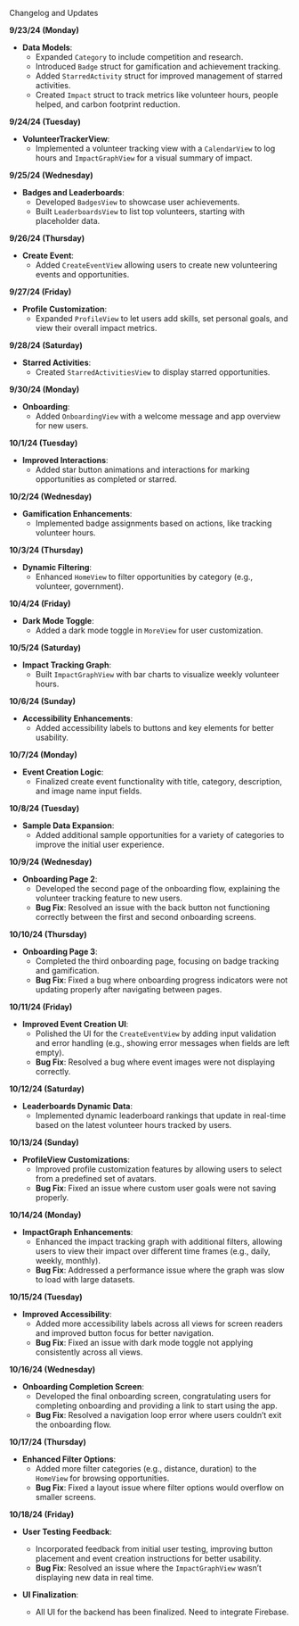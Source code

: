 Changelog and Updates

**9/23/24 (Monday)**  
- **Data Models**:  
  - Expanded `Category` to include competition and research.  
  - Introduced `Badge` struct for gamification and achievement tracking.  
  - Added `StarredActivity` struct for improved management of starred activities.  
  - Created `Impact` struct to track metrics like volunteer hours, people helped, and carbon footprint reduction.

**9/24/24 (Tuesday)**  
- **VolunteerTrackerView**:  
  - Implemented a volunteer tracking view with a `CalendarView` to log hours and `ImpactGraphView` for a visual summary of impact.

**9/25/24 (Wednesday)**  
- **Badges and Leaderboards**:  
  - Developed `BadgesView` to showcase user achievements.  
  - Built `LeaderboardsView` to list top volunteers, starting with placeholder data.

**9/26/24 (Thursday)**  
- **Create Event**:  
  - Added `CreateEventView` allowing users to create new volunteering events and opportunities.

**9/27/24 (Friday)**  
- **Profile Customization**:  
  - Expanded `ProfileView` to let users add skills, set personal goals, and view their overall impact metrics.

**9/28/24 (Saturday)**  
- **Starred Activities**:  
  - Created `StarredActivitiesView` to display starred opportunities.

**9/30/24 (Monday)**  
- **Onboarding**:  
  - Added `OnboardingView` with a welcome message and app overview for new users.

**10/1/24 (Tuesday)**  
- **Improved Interactions**:  
  - Added star button animations and interactions for marking opportunities as completed or starred.

**10/2/24 (Wednesday)**  
- **Gamification Enhancements**:  
  - Implemented badge assignments based on actions, like tracking volunteer hours.

**10/3/24 (Thursday)**  
- **Dynamic Filtering**:  
  - Enhanced `HomeView` to filter opportunities by category (e.g., volunteer, government).

**10/4/24 (Friday)**  
- **Dark Mode Toggle**:  
  - Added a dark mode toggle in `MoreView` for user customization.

**10/5/24 (Saturday)**  
- **Impact Tracking Graph**:  
  - Built `ImpactGraphView` with bar charts to visualize weekly volunteer hours.

**10/6/24 (Sunday)**  
- **Accessibility Enhancements**:  
  - Added accessibility labels to buttons and key elements for better usability.

**10/7/24 (Monday)**  
- **Event Creation Logic**:  
  - Finalized create event functionality with title, category, description, and image name input fields.

**10/8/24 (Tuesday)**  
- **Sample Data Expansion**:  
  - Added additional sample opportunities for a variety of categories to improve the initial user experience.

**10/9/24 (Wednesday)**  
- **Onboarding Page 2**:  
  - Developed the second page of the onboarding flow, explaining the volunteer tracking feature to new users.  
  - **Bug Fix**: Resolved an issue with the back button not functioning correctly between the first and second onboarding screens.

**10/10/24 (Thursday)**  
- **Onboarding Page 3**:  
  - Completed the third onboarding page, focusing on badge tracking and gamification.  
  - **Bug Fix**: Fixed a bug where onboarding progress indicators were not updating properly after navigating between pages.

**10/11/24 (Friday)**  
- **Improved Event Creation UI**:  
  - Polished the UI for the `CreateEventView` by adding input validation and error handling (e.g., showing error messages when fields are left empty).  
  - **Bug Fix**: Resolved a bug where event images were not displaying correctly.

**10/12/24 (Saturday)**  
- **Leaderboards Dynamic Data**:  
  - Implemented dynamic leaderboard rankings that update in real-time based on the latest volunteer hours tracked by users.

**10/13/24 (Sunday)**  
- **ProfileView Customizations**:  
  - Improved profile customization features by allowing users to select from a predefined set of avatars.  
  - **Bug Fix**: Fixed an issue where custom user goals were not saving properly.

**10/14/24 (Monday)**  
- **ImpactGraph Enhancements**:  
  - Enhanced the impact tracking graph with additional filters, allowing users to view their impact over different time frames (e.g., daily, weekly, monthly).  
  - **Bug Fix**: Addressed a performance issue where the graph was slow to load with large datasets.

**10/15/24 (Tuesday)**  
- **Improved Accessibility**:  
  - Added more accessibility labels across all views for screen readers and improved button focus for better navigation.  
  - **Bug Fix**: Fixed an issue with dark mode toggle not applying consistently across all views.

**10/16/24 (Wednesday)**  
- **Onboarding Completion Screen**:  
  - Developed the final onboarding screen, congratulating users for completing onboarding and providing a link to start using the app.  
  - **Bug Fix**: Resolved a navigation loop error where users couldn’t exit the onboarding flow.

**10/17/24 (Thursday)**  
- **Enhanced Filter Options**:  
  - Added more filter categories (e.g., distance, duration) to the `HomeView` for browsing opportunities.  
  - **Bug Fix**: Fixed a layout issue where filter options would overflow on smaller screens.

**10/18/24 (Friday)**  
- **User Testing Feedback**:  
  - Incorporated feedback from initial user testing, improving button placement and event creation instructions for better usability.  
  - **Bug Fix**: Resolved an issue where the `ImpactGraphView` wasn’t displaying new data in real time.

- **UI Finalization**:  
  - All UI for the backend has been finalized. Need to integrate Firebase.

